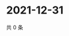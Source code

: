 # 2021-12-31

共 0 条

<!-- BEGIN WEIBO -->
<!-- 最后更新时间 Fri Dec 31 2021 22:08:32 GMT+0800 (China Standard Time) -->

<!-- END WEIBO -->
